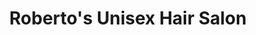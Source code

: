 ---
title: "Roberto's Unisex Hair Salon"
url: /detroit/robertos-unisex-hair-salon/
shop: hairdresser
---